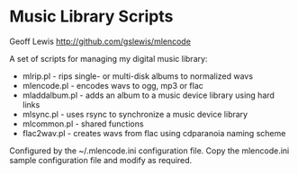 Music Library Scripts
=====================

Geoff Lewis <http://github.com/gslewis/mlencode>

A set of scripts for managing my digital music library:

* mlrip.pl      - rips single- or multi-disk albums to normalized wavs
* mlencode.pl   - encodes wavs to ogg, mp3 or flac
* mladdalbum.pl - adds an album to a music device library using hard links
* mlsync.pl     - uses rsync to synchronize a music device library
* mlcommon.pl   - shared functions
* flac2wav.pl   - creates wavs from flac using cdparanoia naming scheme


Configured by the ~/.mlencode.ini configuration file.  Copy the mlencode.ini
sample configuration file and modify as required.
